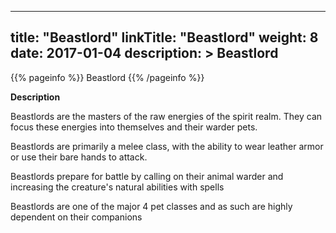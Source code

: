 
---
title: "Beastlord"
linkTitle: "Beastlord"
weight: 8
date: 2017-01-04
description: >
 Beastlord
---

{{% pageinfo %}}
Beastlord
{{% /pageinfo %}}

**Description**

Beastlords are the masters of the raw energies of the spirit realm. They can focus these energies into themselves and their warder pets. 

Beastlords are primarily a melee class, with the ability to wear leather armor or use their bare hands to attack.

Beastlords prepare for battle by calling on their animal warder and increasing the creature's natural abilities with spells 

Beastlords are one of the major 4 pet classes and as such are highly dependent on their companions
